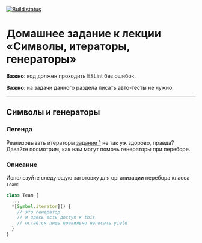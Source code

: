 [![Build status](https://ci.appveyor.com/api/projects/status/xhvxglebiv0vo12h?svg=true)](https://ci.appveyor.com/project/Serg1811/ajs-11-2)

# Домашнее задание к лекции «Символы, итераторы, генераторы»

**Важно**: код должен проходить ESLint без ошибок.

**Важно**: на задачи данного раздела писать авто-тесты не нужно.

---

## Символы и генераторы

### Легенда

Реализовывать итераторы [задание 1](https://github.com/ajoq/ajs-homeworks_11-symbols-iterators-generators_11.1-symbols-iterators) не так уж здорово, правда? Давайте посмотрим, как нам могут помочь генераторы при переборе.

### Описание

Используйте следующую заготовку для организации перебора класса `Team`:
```javascript
class Team {
  ...
  *[Symbol.iterator]() {
    // это генератор
    // и здесь есть доступ к this
    // остаётся лишь правильно написать yield
  }
}
```